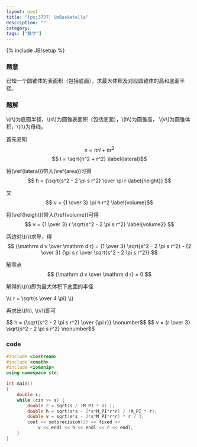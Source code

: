 ```yaml
---
layout: post
title: "[poj3737] UmBasketella"
description: ""
category: 
tags: ["数学"]
---
```

{% include JB/setup %}

### 题意
已知一个圆锥体的表面积（包括底面），求最大体积及对应圆锥体的高和底面半径。

### 题解
\\(r\\)为底圆半径，\\(s\\)为圆锥表面积（包括底面），\\(h\\)为圆锥高，
\\(v\\)为圆锥体积，\\(l\\)为母线。

首先易知
$$ s = \pi r l + \pi  r^2 \label{area} $$
$$ l = \sqrt{h^2 + r^2} \label{lateral}$$

将(\ref{lateral})带入(\ref{area})可得
$$ h = {\sqrt{s^2 - 2 \pi s r^2} \over \pi r \label{height}} $$

又
$$ v = {1 \over 3} \pi h r^2 \label{volume}$$

将(\ref{height})带入(\ref{volume})可得
$$ v = {1 \over 3} r \sqrt{s^2 - 2 \pi s r^2} \label{volume2} $$

两边对\\(r\\)求导，得
$$ {\mathrm d v \over \mathrm d r}  = {1 \over 3} \sqrt{s^2 - 2 \pi s r^2} - {2 \over 3} {\pi s r \over \sqrt{s^2 - 2 \pi s r^2}} $$

解零点
$$ {\mathrm d v \over \mathrm d r}  = 0 $$

解得的\\(r\\)即为最大体积下底面的半径
<div class="answer">
\\( r = \sqrt{s \over 4 \pi} \\)
</div>

再求出\\(h\\), \\(v\\)即可
<div class="answer">
$$ h = {\sqrt{s^2 - 2 \pi s r^2} \over {\pi r}} \nonumber$$
$$ v = {r \over 3}  \sqrt{s^2 - 2 \pi s r^2} \nonumber$$
</div>

### code

```cpp
#include <iostream>
#include <cmath>
#include <iomanip>
using namespace std;

int main()
{
	double s;
	while (cin >> s) {
		double r = sqrt(s / (M_PI * 4) );
		double h = sqrt(s*s - 2*s*M_PI*r*r) / (M_PI * r);
		double v = sqrt(s*s - 2*s*M_PI*r*r) * r / 3;
		cout << setprecision(2) << fixed <<
			v << endl << h << endl << r << endl;
	}
}
```

<!--
l, h, r
s = pi r l + pi * r^2; ...1
v = 1/3 * pi r^2 h  ...2

l = sqrt(h^2 + r^2)  ...3
3 -> 1
h = sqrt(s^2 - 2 s pi r^2)/(pi r) ...4
h -> 2
v = 1/3 * r * sqrt(s^2 - 2 pi s r^2)
v' = 
由 v' = 0
r = sqrt(s/(4 pi))
-->
